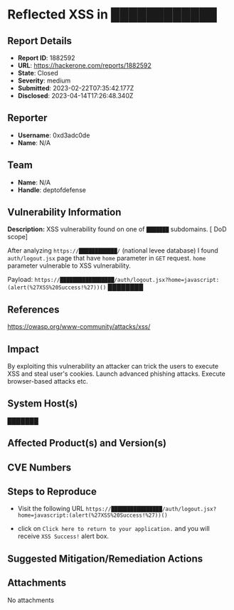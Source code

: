 # Reflected XSS in ████████████

## Report Details
- **Report ID**: 1882592
- **URL**: https://hackerone.com/reports/1882592
- **State**: Closed
- **Severity**: medium
- **Submitted**: 2023-02-22T07:35:42.177Z
- **Disclosed**: 2023-04-14T17:26:48.340Z

## Reporter
- **Username**: 0xd3adc0de
- **Name**: N/A

## Team
- **Name**: N/A
- **Handle**: deptofdefense

## Vulnerability Information
**Description:**
XSS vulnerability found on one of `███████` subdomains. [ DoD scope]

After analyzing `https://████████████/` (national levee database) I found  `auth/logout.jsx` page that have `home` parameter in `GET` request.  `home` parameter vulnerable to XSS vulnerability.


Payload:
`https://█████████████████/auth/logout.jsx?home=javascript:(alert(%27XSS%20Success!%27))()`
████████


## References
https://owasp.org/www-community/attacks/xss/

## Impact

By exploiting this vulnerability an attacker can trick the users to execute XSS and steal user's cookies.
Launch advanced phishing attacks.
Execute browser-based attacks etc.

## System Host(s)
███████

## Affected Product(s) and Version(s)


## CVE Numbers


## Steps to Reproduce
* Visit the following URL 
`https://████████████████/auth/logout.jsx?home=javascript:(alert(%27XSS%20Success!%27))()`

* click on `Click here to return to your application.`  and you will receive `XSS Success!` alert box.

## Suggested Mitigation/Remediation Actions




## Attachments
No attachments
